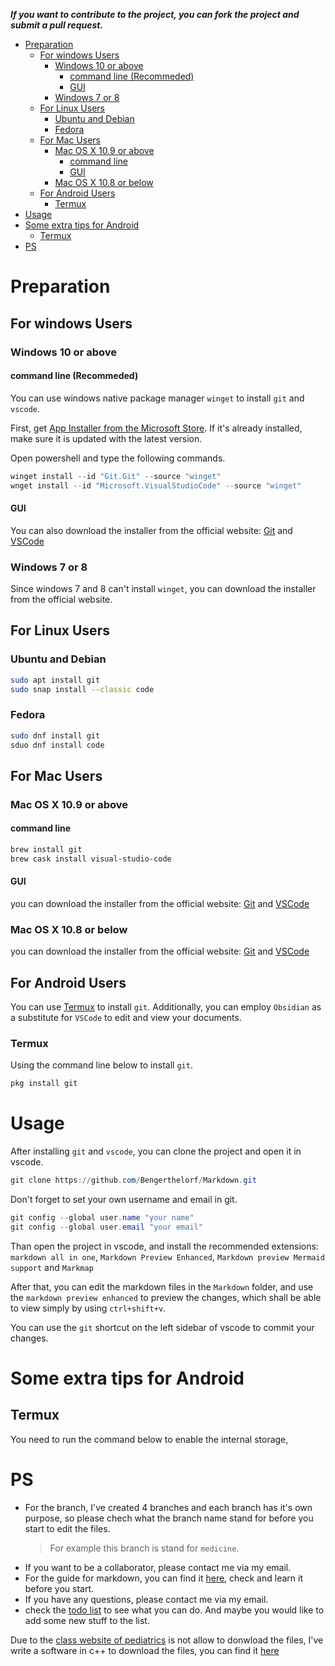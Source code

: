 ***If you want to contribute to the project, you can fork the project and submit a pull request.***

- [Preparation](#preparation)
  - [For windows Users](#for-windows-users)
    - [Windows 10 or above](#windows-10-or-above)
      - [command line (Recommeded)](#command-line-recommeded)
      - [GUI](#gui)
    - [Windows 7 or 8](#windows-7-or-8)
  - [For Linux Users](#for-linux-users)
    - [Ubuntu and Debian](#ubuntu-and-debian)
    - [Fedora](#fedora)
  - [For Mac Users](#for-mac-users)
    - [Mac OS X 10.9 or above](#mac-os-x-109-or-above)
      - [command line](#command-line)
      - [GUI](#gui-1)
    - [Mac OS X 10.8 or below](#mac-os-x-108-or-below)
  - [For Android Users](#for-android-users)
    - [Termux](#termux)
- [Usage](#usage)
- [Some extra tips for Android](#some-extra-tips-for-android)
  - [Termux](#termux-1)
- [PS](#ps)

# Preparation
## For windows Users
### Windows 10 or above

#### command line (Recommeded)

You can use windows native package manager `winget` to install `git` and `vscode`.

First, get [App Installer from the Microsoft Store](https://apps.microsoft.com/store/detail/app-installer/9NBLGGH4NNS1?hl=en-ca&gl=ca&rtc=1). If it's already installed, make sure it is updated with the latest version.

Open powershell and type the following commands.

```powershell
winget install --id "Git.Git" --source "winget"
wnget install --id "Microsoft.VisualStudioCode" --source "winget"
```

#### GUI

You can also download the installer from the official website: [Git](https://git-scm.com/download/win) and [VSCode](https://code.visualstudio.com/Download)

### Windows 7 or 8

Since windows 7 and 8 can't install `winget`, you can download the installer from the official website.

## For Linux Users

### Ubuntu and Debian

```bash
sudo apt install git
sudo snap install --classic code
```

### Fedora

```bash
sudo dnf install git
sduo dnf install code
```

## For Mac Users

### Mac OS X 10.9 or above

#### command line 

```bash
brew install git
brew cask install visual-studio-code
```

#### GUI

you can download the installer from the official website: [Git](https://git-scm.com/download/mac) and [VSCode](https://code.visualstudio.com/Download)

### Mac OS X 10.8 or below

you can download the installer from the official website: [Git](https://git-scm.com/download/mac) and [VSCode](https://code.visualstudio.com/Download)

## For Android Users

You can use [Termux](https://termux.com/) to install `git`. Additionally, you can employ `Obsidian` as a substitute for `VSCode` to edit and view your documents.

### Termux

Using the command line below to install `git`.

```bash
pkg install git
```

# Usage

After installing `git` and `vscode`, you can clone the project and open it in vscode.

```powershell
git clone https://github.com/Bengerthelorf/Markdown.git
```

Don't forget to set your own username and email in git.

```powershell
git config --global user.name "your name"
git config --global user.email "your email"
```

Than open the project in vscode, and install the recommended extensions: `markdown all in one`, `Markdown Preview Enhanced`, `Markdown preview Mermaid support` and `Markmap`

After that, you can edit the markdown files in the `Markdown` folder, and use the `markdown preview enhanced` to preview the changes, which shall be able to view simply by using `ctrl+shift+v`.

You can use the `git` shortcut on the left sidebar of vscode to commit your changes.

# Some extra tips for Android

## Termux

You need to run the command below to enable the internal storage, 

# PS

- For the branch, I've created 4 branches and each branch has it's own purpose, so please chech what the branch name  stand for before you start to edit the files.
  > For example this branch is stand for `medicine`.
- If you want to be a collaborator, please contact me via my email.
- For the guide for markdown, you can find it [here](https://www.markdownguide.org/), check and learn it before you start.
- If you have any questions, please contact me via my email.
- check the [todo list](../todo.md) to see what you can do. And maybe you would like to add some new stuff to the list.

Due to the [class website of pediatrics](icc.hep.com.cn) is not allow to donwload the files, I've write a software in c++ to download the files, you can find it [here](/iccDownload.cpp)